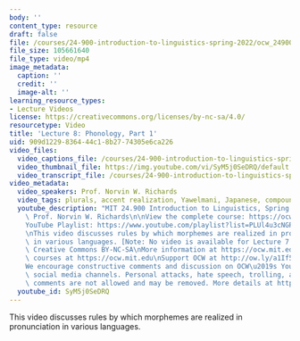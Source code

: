 ```yaml
---
body: ''
content_type: resource
draft: false
file: /courses/24-900-introduction-to-linguistics-spring-2022/ocw_24900_lecture08_2022mar01_360p_16_9.mp4
file_size: 105661640
file_type: video/mp4
image_metadata:
  caption: ''
  credit: ''
  image-alt: ''
learning_resource_types:
- Lecture Videos
license: https://creativecommons.org/licenses/by-nc-sa/4.0/
resourcetype: Video
title: 'Lecture 8: Phonology, Part 1'
uid: 909d1229-8364-44c1-8b27-74305e6ca226
video_files:
  video_captions_file: /courses/24-900-introduction-to-linguistics-spring-2022/1U93NYfuKEeiqPCY7rCuKUoBdby0rUT0v_transcript.webvtt
  video_thumbnail_file: https://img.youtube.com/vi/SyM5j0SeDRQ/default.jpg
  video_transcript_file: /courses/24-900-introduction-to-linguistics-spring-2022/1U93NYfuKEeiqPCY7rCuKUoBdby0rUT0v_transcript.pdf
video_metadata:
  video_speakers: Prof. Norvin W. Richards
  video_tags: plurals, accent realization, Yawelmani, Japanese, compounds
  youtube_description: "MIT 24.900 Introduction to Linguistics, Spring 2022\nInstructor:\
    \ Prof. Norvin W. Richards\n\nView the complete course: https://ocw.mit.edu/courses/24-900-introduction-to-linguistics-spring-2022/\n\
    YouTube Playlist: https://www.youtube.com/playlist?list=PLUl4u3cNGP63BZGNOqrF2qf_yxOjuG35j\n\
    \nThis video discusses rules by which morphemes are realized in pronunciation\
    \ in various languages. [Note: No video is available for Lecture 7.]\n\nLicense:\
    \ Creative Commons BY-NC-SA\nMore information at https://ocw.mit.edu/terms\nMore\
    \ courses at https://ocw.mit.edu\nSupport OCW at http://ow.ly/a1If50zVRlQ\n\n\
    We encourage constructive comments and discussion on OCW\u2019s YouTube and other\
    \ social media channels. Personal attacks, hate speech, trolling, and inappropriate\
    \ comments are not allowed and may be removed. More details at https://ocw.mit.edu/comments.\n"
  youtube_id: SyM5j0SeDRQ
---
```

This video discusses rules by which morphemes are realized in pronunciation in various languages.